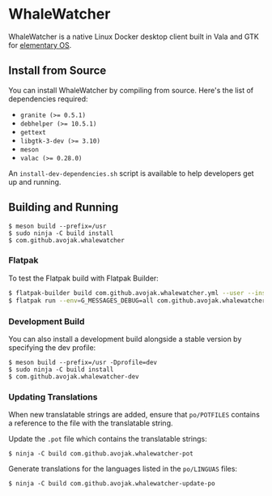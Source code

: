 # WhaleWatcher

WhaleWatcher is a native Linux Docker desktop client built in Vala and GTK for [elementary OS](https://elementary.io).

## Install from Source

You can install WhaleWatcher by compiling from source. Here's the list of
dependencies required:

- `granite (>= 0.5.1)`
- `debhelper (>= 10.5.1)`
- `gettext`
- `libgtk-3-dev (>= 3.10)`
- `meson`
- `valac (>= 0.28.0)`

An `install-dev-dependencies.sh` script is available to help developers get up and running.

## Building and Running

```
$ meson build --prefix=/usr
$ sudo ninja -C build install
$ com.github.avojak.whalewatcher
```

### Flatpak

To test the Flatpak build with Flatpak Builder:

```bash
$ flatpak-builder build com.github.avojak.whalewatcher.yml --user --install --force-clean
$ flatpak run --env=G_MESSAGES_DEBUG=all com.github.avojak.whalewatcher
```

### Development Build

You can also install a development build alongside a stable version by specifying the dev profile:

```
$ meson build --prefix=/usr -Dprofile=dev
$ sudo ninja -C build install
$ com.github.avojak.whalewatcher-dev
```

### Updating Translations

When new translatable strings are added, ensure that `po/POTFILES` contains a
reference to the file with the translatable string.

Update the `.pot` file which contains the translatable strings:

```
$ ninja -C build com.github.avojak.whalewatcher-pot
```

Generate translations for the languages listed in the `po/LINGUAS` files:

```
$ ninja -C build com.github.avojak.whalewatcher-update-po
```